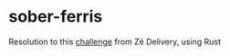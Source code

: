 # sober-ferris

Resolution to this [challenge](https://github.com/ZXVentures/ze-code-challenges/blob/master/backend.md) from Zé Delivery, using Rust
